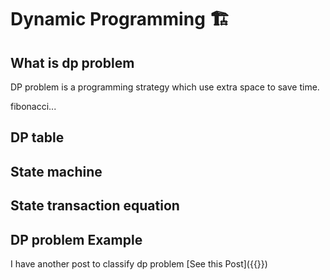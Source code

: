 # Dynamic Programming 🏗


## What is dp problem

DP problem is a programming strategy which use extra space to save time.

fibonacci...

## DP table

## State machine

## State transaction equation

## DP problem Example

I have another post to classify dp problem
[See this Post]({{<ref dp-example.md>}})

